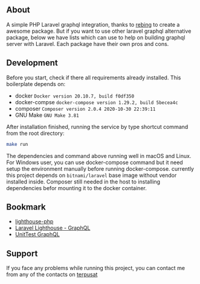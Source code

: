 ## About
A simple PHP Laravel graphql integration, thanks to [rebing](https://github.com/rebing/graphql-laravel) to create a awesome package. But if you want to use other laravel graphql alternative package, below we have lists which can use to help on building graphql server with Laravel. Each package have their own pros and cons.

## Development
Before you start, check if there all requirements already installed. This boilerplate depends on:
- docker `Docker version 20.10.7, build f0df350`
- docker-compse `docker-compose version 1.29.2, build 5becea4c`
- composer `Composer version 2.0.4 2020-10-30 22:39:11`
- GNU Make `GNU Make 3.81`

After installation finished, running the service by type shortcut command from the root directory:

```sh
make run
```

The dependencies and command above running well in macOS and Linux. For Windows user, you can use docker-compose command but it need setup the environment manually before running docker-compose. currently this project depends on `bitnami/laravel` base image without vendor installed inside. Composer still needed in the host to installing dependencies befor mounting it to the docker container.

## Bookmark
- [lighthouse-php](https://lighthouse-php.com/)
- [Laravel Lighthouse - GraphQL](https://www.toptal.com/graphql/laravel-graphql-server-tutorial)
- [UnitTest GraphQL](https://dev.to/marvinrabe/testing-graphql-apis-with-laravel-49p1)

## Support
If you face any problems while running this project, you can contact me from any of the contacts on [terpusat](https://terpusat.com/)
